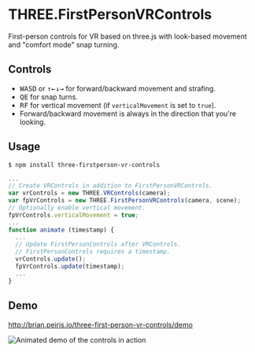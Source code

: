 # THREE.FirstPersonVRControls

First-person controls for VR based on three.js with look-based movement and "comfort mode" snap turning.

## Controls

- <kbd>W</kbd><kbd>A</kbd><kbd>S</kbd><kbd>D</kbd> or <kbd>&uarr;</kbd><kbd>&larr;</kbd><kbd>&darr;</kbd><kbd>&rarr;</kbd> for forward/backward movement and strafing.
- <kbd>Q</kbd><kbd>E</kbd> for snap turns.
- <kbd>R</kbd><kbd>F</kbd> for vertical movement (if `verticalMovement` is set to `true`).
- Forward/backward movement is always in the direction that you're looking.

## Usage

    $ npm install three-firstperson-vr-controls
  
```javascript
...  
// Create VRControls in addition to FirstPersonVRControls.
var vrControls = new THREE.VRControls(camera);
var fpVrControls = new THREE.FirstPersonVRControls(camera, scene);
// Optionally enable vertical movement.
fpVrControls.verticalMovement = true;
...
function animate (timestamp) {
  ...
  // Update FirstPersonControls after VRControls.
  // FirstPersonControls requires a timestamp.
  vrControls.update();
  fpVrControls.update(timestamp);
  ...
}
```
  
## Demo

http://brian.peiris.io/three-first-person-vr-controls/demo
  
![Animated demo of the controls in action](http://brian.peiris.io/three-first-person-vr-controls/demo/demo.gif)
